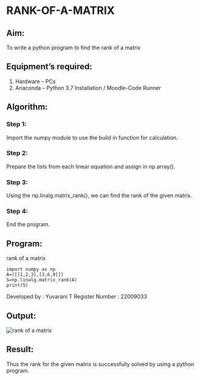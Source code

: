 # RANK-OF-A-MATRIX
## Aim:
To write a python program to find the rank of a matrix
## Equipment’s required:
1. 	Hardware – PCs
2. 	Anaconda – Python 3.7 Installation / Moodle-Code Runner

## Algorithm:
### Step 1:
Import the numpy module to use the build in function for calculation.
### Step 2:
Prepare the lists from each linear equation and assign in np.array().
### Step 3:
Using the np.linalg.matrix_rank(), we can find the rank of the given matrix.
### Step 4:
End the program.

## Program:

rank of a matrix 

```
import numpy as np
A=([[1,2,3],[3,6,9]])
S=np.linalg.matrix_rank(A)
print(S)
```
Developed by : Yuvarani T
Register Number : 22009033

## Output:

![rank of a matrix](https://user-images.githubusercontent.com/121418522/212114665-c3eb4227-7a66-480b-b191-bbfa969d5788.png)

## Result:
Thus the rank for the given matrix is successfully solved by  using a python program.

